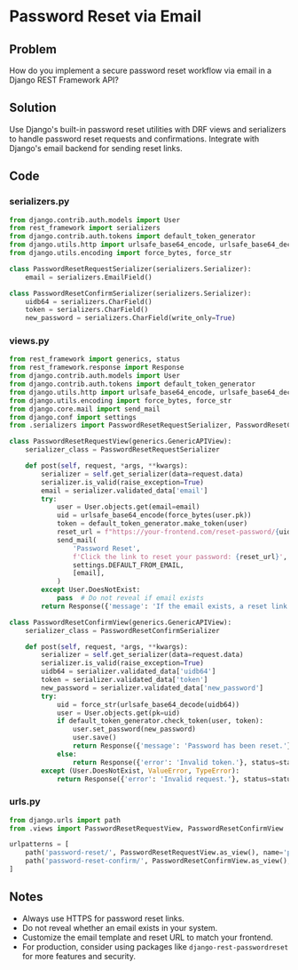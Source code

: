 # Password Reset via Email

## Problem
How do you implement a secure password reset workflow via email in a Django REST Framework API?

## Solution
Use Django's built-in password reset utilities with DRF views and serializers to handle password reset requests and confirmations. Integrate with Django's email backend for sending reset links.

## Code

### serializers.py
```python
from django.contrib.auth.models import User
from rest_framework import serializers
from django.contrib.auth.tokens import default_token_generator
from django.utils.http import urlsafe_base64_encode, urlsafe_base64_decode
from django.utils.encoding import force_bytes, force_str

class PasswordResetRequestSerializer(serializers.Serializer):
    email = serializers.EmailField()

class PasswordResetConfirmSerializer(serializers.Serializer):
    uidb64 = serializers.CharField()
    token = serializers.CharField()
    new_password = serializers.CharField(write_only=True)
```

### views.py
```python
from rest_framework import generics, status
from rest_framework.response import Response
from django.contrib.auth.models import User
from django.contrib.auth.tokens import default_token_generator
from django.utils.http import urlsafe_base64_encode, urlsafe_base64_decode
from django.utils.encoding import force_bytes, force_str
from django.core.mail import send_mail
from django.conf import settings
from .serializers import PasswordResetRequestSerializer, PasswordResetConfirmSerializer

class PasswordResetRequestView(generics.GenericAPIView):
    serializer_class = PasswordResetRequestSerializer

    def post(self, request, *args, **kwargs):
        serializer = self.get_serializer(data=request.data)
        serializer.is_valid(raise_exception=True)
        email = serializer.validated_data['email']
        try:
            user = User.objects.get(email=email)
            uid = urlsafe_base64_encode(force_bytes(user.pk))
            token = default_token_generator.make_token(user)
            reset_url = f"https://your-frontend.com/reset-password/{uid}/{token}/"
            send_mail(
                'Password Reset',
                f'Click the link to reset your password: {reset_url}',
                settings.DEFAULT_FROM_EMAIL,
                [email],
            )
        except User.DoesNotExist:
            pass  # Do not reveal if email exists
        return Response({'message': 'If the email exists, a reset link has been sent.'})

class PasswordResetConfirmView(generics.GenericAPIView):
    serializer_class = PasswordResetConfirmSerializer

    def post(self, request, *args, **kwargs):
        serializer = self.get_serializer(data=request.data)
        serializer.is_valid(raise_exception=True)
        uidb64 = serializer.validated_data['uidb64']
        token = serializer.validated_data['token']
        new_password = serializer.validated_data['new_password']
        try:
            uid = force_str(urlsafe_base64_decode(uidb64))
            user = User.objects.get(pk=uid)
            if default_token_generator.check_token(user, token):
                user.set_password(new_password)
                user.save()
                return Response({'message': 'Password has been reset.'})
            else:
                return Response({'error': 'Invalid token.'}, status=status.HTTP_400_BAD_REQUEST)
        except (User.DoesNotExist, ValueError, TypeError):
            return Response({'error': 'Invalid request.'}, status=status.HTTP_400_BAD_REQUEST)
```

### urls.py
```python
from django.urls import path
from .views import PasswordResetRequestView, PasswordResetConfirmView

urlpatterns = [
    path('password-reset/', PasswordResetRequestView.as_view(), name='password-reset'),
    path('password-reset-confirm/', PasswordResetConfirmView.as_view(), name='password-reset-confirm'),
]
```

## Notes
- Always use HTTPS for password reset links.
- Do not reveal whether an email exists in your system.
- Customize the email template and reset URL to match your frontend.
- For production, consider using packages like `django-rest-passwordreset` for more features and security. 